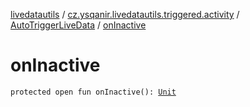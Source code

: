 [livedatautils](../../index.md) / [cz.ysqanir.livedatautils.triggered.activity](../index.md) / [AutoTriggerLiveData](index.md) / [onInactive](./on-inactive.md)

# onInactive

`protected open fun onInactive(): `[`Unit`](https://kotlinlang.org/api/latest/jvm/stdlib/kotlin/-unit/index.html)